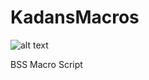 # KadansMacros

![alt text](https://i.ibb.co/TBcgjJN/kmacros-logo-1.png)

















BSS Macro Script
